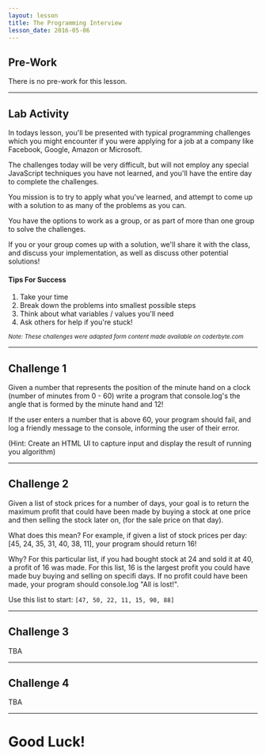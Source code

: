 ```yaml
---
layout: lesson
title: The Programming Interview
lesson_date: 2016-05-06
---
```


## Pre-Work

There is no pre-work for this lesson.

---

## Lab Activity

In todays lesson, you'll be presented with typical programming challenges which you might encounter if you were applying for a job at a company like Facebook, Google, Amazon or Microsoft.

The challenges today will be very difficult, but will not employ any special JavaScript techniques you have not learned, and you'll have the entire day to complete the challenges.

You mission is to try to apply what you've learned, and attempt to come up with a solution to as many of the problems as you can.

You have the options to work as a group, or as part of more than one group to solve the challenges.

If you or your group comes up with a solution, we'll share it with the class, and discuss your implementation, as well as discuss other potential solutions!

#### Tips For Success

1. Take your time
2. Break down the problems into smallest possible steps
3. Think about what variables / values you'll need
4. Ask others for help if you're stuck!

<small>*Note: These challenges were adapted form content made available on coderbyte.com*</small>

---
## Challenge 1

Given a number that represents the position of the minute hand on a clock (number of minutes from 0 - 60) write a program that console.log's the angle that is formed by the minute hand and 12!

If the user enters a number that is above 60, your program should fail, and log a friendly message to the console, informing the user of their error.

(Hint: Create an HTML UI to capture input and display the result of running you algorithm)

---
## Challenge 2

Given a list of stock prices for a number of days, your goal is to return the maximum profit that could have been made by buying a stock at one price and then selling the stock later on, (for the sale price on that day).

What does this mean? For example, if given a list of stock prices per day: [45, 24, 35, 31, 40, 38, 11], your program should return 16!

Why? For this particular list, if you had bought stock at 24 and sold it at 40, a profit of 16 was made. For this list, 16 is the largest profit you could have made buy buying and selling on specifi days. If no profit could have been made, your program should console.log "All is lost!".

Use this list to start:
`[47, 50, 22, 11, 15, 90, 88]`

---
## Challenge 3

TBA


---
## Challenge 4

TBA

---

# Good Luck!

